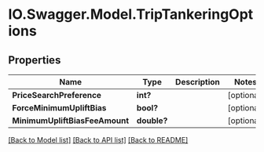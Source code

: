 # IO.Swagger.Model.TripTankeringOptions
## Properties

Name | Type | Description | Notes
------------ | ------------- | ------------- | -------------
**PriceSearchPreference** | **int?** |  | [optional] 
**ForceMinimumUpliftBias** | **bool?** |  | [optional] 
**MinimumUpliftBiasFeeAmount** | **double?** |  | [optional] 

[[Back to Model list]](../README.md#documentation-for-models) [[Back to API list]](../README.md#documentation-for-api-endpoints) [[Back to README]](../README.md)

